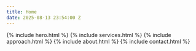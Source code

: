 ```yaml
---
title: Home
date: 2025-08-13 23:54:00 Z
---
```


{% include hero.html %}
{% include services.html %}
{% include approach.html %}
{% include about.html %}
{% include contact.html %}